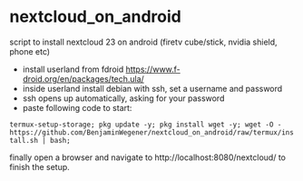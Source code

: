 # nextcloud_on_android
script to install nextcloud 23 on android (firetv cube/stick, nvidia shield, phone etc)

- install userland from fdroid https://www.f-droid.org/en/packages/tech.ula/
- inside userland install debian with ssh, set a username and password
- ssh opens up automatically, asking for your password
- paste following code to start:

`termux-setup-storage; pkg update -y; pkg install wget -y; wget -O - https://github.com/BenjaminWegener/nextcloud_on_android/raw/termux/install.sh | bash;`

finally open a browser and navigate to http://localhost:8080/nextcloud/ to finish the setup. 
